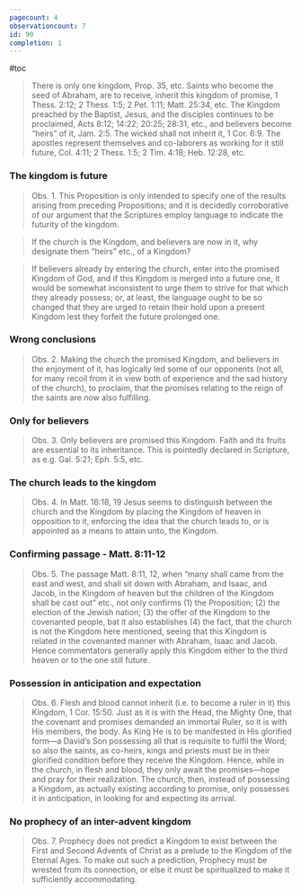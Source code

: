```yaml
---
pagecount: 4
observationcount: 7
id: 90
completion: 1
---
```

#toc

>There is only one kingdom, Prop. 35, etc. Saints who become the seed of Abraham, are to receive, inherit this kingdom of promise, 1 Thess. 2:12; 2 Thess. 1:5; 2 Pet. 1:11; Matt. 25:34, etc. The Kingdom preached by the Baptist, Jesus, and the disciples continues to be proclaimed, Acts 8:12; 14:22; 20:25; 28:31, etc., and believers become “heirs” of it, Jam. 2:5. The wicked shall not inherit it, 1 Cor. 6:9. The apostles represent themselves and co-laborers as working for it still future, Col. 4:11; 2 Thess. 1:5; 2 Tim. 4:18; Heb. 12:28, etc.
### The kingdom is future
>Obs. 1. This Proposition is only intended to specify one of the results arising from preceding Propositions; and it is decidedly corroborative of our argument that the Scriptures employ language to indicate the futurity of the kingdom.

>If the church is the Kingdom, and believers are now in it, why designate them “heirs” etc., of a Kingdom?

>If believers already by entering the church, enter into the promised Kingdom of God, and if this Kingdom is merged into a future one, it would be somewhat inconsistent to urge them to strive for that which they already possess; or, at least, the language ought to be so changed that they are urged to retain their hold upon a present Kingdom lest they forfeit the future prolonged one.
### Wrong conclusions
>Obs. 2. Making the church the promised Kingdom, and believers in the enjoyment of it, has logically led some of our opponents (not all, for many recoil from it in view both of experience and the sad history of the church), to proclaim, that the promises relating to the reign of the saints are now also fulfilling.
### Only for believers
>Obs. 3. Only believers are promised this Kingdom. Faith and its fruits are essential to its inheritance. This is pointedly declared in Scripture, as e.g. Gal. 5:21; Eph. 5:5, etc.
### The church leads to the kingdom
>Obs. 4. In Matt. 16:18, 19 Jesus seems to distinguish between the church and the Kingdom by placing the Kingdom of heaven in opposition to it, enforcing the idea that the church leads to, or is appointed as a means to attain unto, the Kingdom.
### Confirming passage - Matt. 8:11-12
>Obs. 5. The passage Matt. 8:11, 12, when “many shall came from the east and west, and shall sit down with Abraham, and Isaac, and Jacob, in the Kingdom of heaven but the children of the Kingdom shall be cast out” etc., not only confirms (1) the Proposition; (2) the election of the Jewish nation; (3) the offer of the Kingdom to the covenanted people, bat it also establishes (4) the fact, that the church is not the Kingdom here mentioned, seeing that this Kingdom is related in the covenanted manner with Abraham, Isaac and Jacob. Hence commentators generally apply this Kingdom either to the third heaven or to the one still future.
### Possession in anticipation and expectation
>Obs. 6. Flesh and blood cannot inherit (i.e. to become a ruler in it) this Kingdom, 1 Cor. 15:50. Just as it is with the Head, the Mighty One, that the covenant and promises demanded an immortal Ruler, so it is with His members, the body. As King He is to be manifested in His glorified form—a David’s Son possessing all that is requisite to fulfil the Word; so also the saints, as co-heirs, kings and priests must be in their glorified condition before they receive the Kingdom. Hence, while in the church, in flesh and blood, they only await the promises—hope and pray for their realization. The church, then, instead of possessing a Kingdom, as actually existing according to promise, only possesses it in anticipation, in looking for and expecting its arrival.
### No prophecy of an inter-advent kingdom
>Obs. 7. Prophecy does not predict a Kingdom to exist between the First and Second Advents of Christ as a prelude to the Kingdom of the Eternal Ages. To make out such a prediction, Prophecy must be wrested from its connection, or else it must be spiritualized to make it sufficiently accommodating.